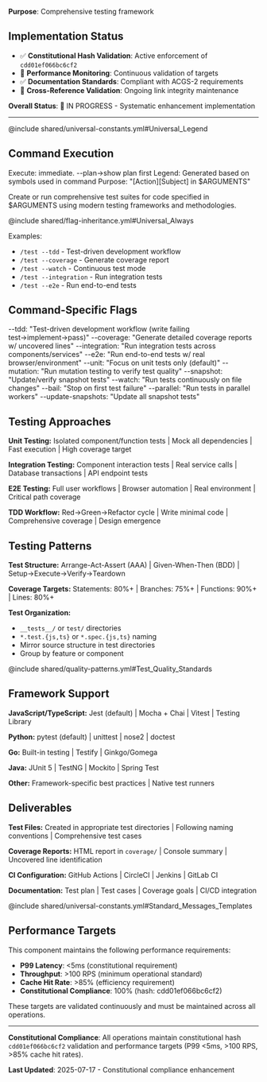 <!-- Constitutional Hash: cdd01ef066bc6cf2 -->

**Purpose**: Comprehensive testing framework


## Implementation Status

- ✅ **Constitutional Hash Validation**: Active enforcement of `cdd01ef066bc6cf2`
- 🔄 **Performance Monitoring**: Continuous validation of targets
- ✅ **Documentation Standards**: Compliant with ACGS-2 requirements
- 🔄 **Cross-Reference Validation**: Ongoing link integrity maintenance

**Overall Status**: 🔄 IN PROGRESS - Systematic enhancement implementation

---

@include shared/universal-constants.yml#Universal_Legend

## Command Execution
Execute: immediate. --plan→show plan first
Legend: Generated based on symbols used in command
Purpose: "[Action][Subject] in $ARGUMENTS"

Create or run comprehensive test suites for code specified in $ARGUMENTS using modern testing frameworks and methodologies.

@include shared/flag-inheritance.yml#Universal_Always

Examples:
- `/test --tdd` - Test-driven development workflow
- `/test --coverage` - Generate coverage report
- `/test --watch` - Continuous test mode
- `/test --integration` - Run integration tests
- `/test --e2e` - Run end-to-end tests

## Command-Specific Flags
--tdd: "Test-driven development workflow (write failing test→implement→pass)"
--coverage: "Generate detailed coverage reports w/ uncovered lines"
--integration: "Run integration tests across components/services"
--e2e: "Run end-to-end tests w/ real browser/environment"
--unit: "Focus on unit tests only (default)"
--mutation: "Run mutation testing to verify test quality"
--snapshot: "Update/verify snapshot tests"
--watch: "Run tests continuously on file changes"
--bail: "Stop on first test failure"
--parallel: "Run tests in parallel workers"
--update-snapshots: "Update all snapshot tests"

## Testing Approaches

**Unit Testing:** Isolated component/function tests | Mock all dependencies | Fast execution | High coverage target

**Integration Testing:** Component interaction tests | Real service calls | Database transactions | API endpoint tests

**E2E Testing:** Full user workflows | Browser automation | Real environment | Critical path coverage

**TDD Workflow:** Red→Green→Refactor cycle | Write minimal code | Comprehensive coverage | Design emergence

## Testing Patterns

**Test Structure:** Arrange-Act-Assert (AAA) | Given-When-Then (BDD) | Setup→Execute→Verify→Teardown

**Coverage Targets:** Statements: 80%+ | Branches: 75%+ | Functions: 90%+ | Lines: 80%+

**Test Organization:** 
- `__tests__/` or `test/` directories
- `*.test.{js,ts}` or `*.spec.{js,ts}` naming
- Mirror source structure in test directories
- Group by feature or component

@include shared/quality-patterns.yml#Test_Quality_Standards

## Framework Support

**JavaScript/TypeScript:** Jest (default) | Mocha + Chai | Vitest | Testing Library

**Python:** pytest (default) | unittest | nose2 | doctest

**Go:** Built-in testing | Testify | Ginkgo/Gomega

**Java:** JUnit 5 | TestNG | Mockito | Spring Test

**Other:** Framework-specific best practices | Native test runners

## Deliverables

**Test Files:** Created in appropriate test directories | Following naming conventions | Comprehensive test cases

**Coverage Reports:** HTML report in `coverage/` | Console summary | Uncovered line identification

**CI Configuration:** GitHub Actions | CircleCI | Jenkins | GitLab CI

**Documentation:** Test plan | Test cases | Coverage goals | CI/CD integration

@include shared/universal-constants.yml#Standard_Messages_Templates


## Performance Targets

This component maintains the following performance requirements:

- **P99 Latency**: <5ms (constitutional requirement)
- **Throughput**: >100 RPS (minimum operational standard)
- **Cache Hit Rate**: >85% (efficiency requirement)
- **Constitutional Compliance**: 100% (hash: cdd01ef066bc6cf2)

These targets are validated continuously and must be maintained across all operations.

---

**Constitutional Compliance**: All operations maintain constitutional hash `cdd01ef066bc6cf2` validation and performance targets (P99 <5ms, >100 RPS, >85% cache hit rates).

**Last Updated**: 2025-07-17 - Constitutional compliance enhancement
